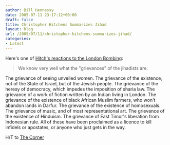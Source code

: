 ```yaml
---
author: Bill Hennessy
date: 2005-07-11 23:17:12+00:00
draft: false
title: Christopher Hitchens Summarizes Jihad
layout: blog
url: /2005/07/11/christopher-hitchens-summarizes-jihad/
categories:
- Latest
---
```


Here's one of [Hitch's reactions to the London Bombing](https://www.mirror.co.uk/news/tm_objectid=15713152%26method=full%26siteid=94762%26headline=we-cannot-surrender-name_page.html):





> We know very well what the "grievances" of the jihadists are.
  
  

The grievance of seeing unveiled women. The grievance of the existence, not of the State of Israel, but of the Jewish people. The grievance of the heresy of democracy, which impedes the imposition of sharia law. The grievance of a work of fiction written by an Indian living in London. The grievance of the existence of black African Muslim farmers, who won't abandon lands in Darfur. The grievance of the existence of homosexuals. The grievance of music, and of most representational art. The grievance of the existence of Hinduism. The grievance of East Timor's liberation from Indonesian rule. All of these have been proclaimed as a licence to kill infidels or apostates, or anyone who just gets in the way.



H/T to [The Corner](https://corner.nationalreview.com/05_07_10_corner-archive.asp#069185)

